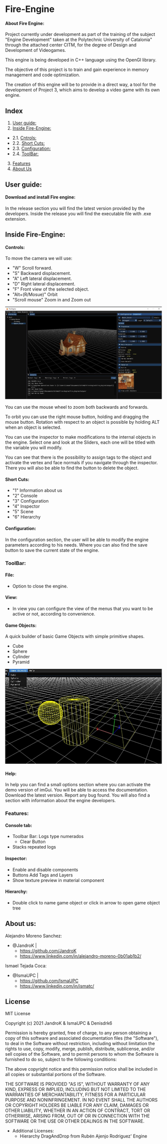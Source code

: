 # Fire-Engine
#### About Fire Engine:
Project currently under development as part of the training of the subject "Engine Development" taken at the Polytechnic University of Catalonia" through the attached center CITM, for the degree of Design and Development of Videogames.


This engine is being developed in C++ language using the OpenGl library.

The objective of this project is to train and gain experience in memory management and code optimization.

The creation of this engine will be to provide in a direct way, a tool for the development of Project 3, which aims to develop a video game with its own engine. 


## Index
 1. [User guide:](#id.Guide)
 2. [Inside Fire-Engine:](#id.Inside)
 + 2.1. [Cntrols:](#id.Controls)
 + 2.2. [Short Cuts:](#id.Shorts)
 + 2.3. [Configuration:](id.Conf)
 + 2.4. [ToolBar:](id.ToolBar)
 3. [Features](id.Features)
 4. [About Us](id.AboutUs)

## User guide:<a name="id.Guide">

#### Download and install Fire engine:

In the release section you will find the latest version provided by the developers. 
Inside the release you will find the executable file with .exe extension.

## Inside Fire-Engine:<a name="id.Inside">

#### Controls:<a name="id.Controls">

To move the camera we will use:
+ "W" Scroll forward.
+ "S" Backward displacement.
+ "A" Left lateral displacement.
+ "D" Right lateral displacement.
+ "F" Front view of the selected object.
+ "Alt+(R/Mosue)" Orbit 
+ "Scroll mouse" Zoom in and Zoom out

 ![Image](Fire_Engine/Output/Assets/Screenshoots/game_object.jpg)
 
You can use the mouse wheel to zoom both backwards and forwards.

To orbit you can use the right mouse button, holding and dragging the mouse button. 
Rotation with respect to an object is possible by holding ALT when an object is selected. 

You can use the inspector to make modifications to the internal objects in the engine. Select one and look at the Sliders, each one will be titled with the variable you will modify. 

You can see that there is the possibility to assign tags to the object and activate the vertex and face normals if you navigate through the inspector. There you will also be able to find the button to delete the object.

#### Short Cuts:<a name="id.Shorts">
+ "1" Information about us
+ "2" Console 
+ "3" Configuration 
+ "4" Inspector
+ "5" Scene
+ "6" Hierarchy

#### Configuration:<a name="id.Conf">

In the configuration section, the user will be able to modify the engine parameters according to his needs. Where you can also find the save button to save the current state of the engine. 

### ToolBar:<a name="id.ToolBar">

#### File: 
- Option to close the engine.

#### View:
- In view you can configure the view of the menus that you want to be active or not, according to convenience. 

#### Game Objects:
A quick builder of basic Game Objects with simple primitive shapes.
- Cube
- Sphere
- Cylinder
- Pyramid

 ![Image](Fire_Engine/Output/Assets/Screenshoots/primitives.jpg)
 
#### Help: 
In help you can find a small options section where you can activate the demo version of imGui.
You will be able to access the documentation.
Download the latest version.
Report any bug found.
You will also find a section with information about the engine developers. 

  
### Features:<a name="id.Features">
#### Console tab:
- Toolbar Bar: Logs  type numerados
   - Clear Button
- Stacks repeated logs

#### Inspector:
- Enable and disable components
- Buttons Add Tags and Layers
- Show texture preview in material component 

#### Hierarchy:
- Double click to name game object or click in arrow to open game object tree 

## About us:<a name="id.AboutUs">

Alejandro Moreno Sanchez:
- @JandroK  | 
  - https://github.com/JandroK 
  - https://www.linkedin.com/in/alejandro-moreno-0b01ab1b2/

Ismael Tejada Coca:
- @IsmaUPC  | 
  - https://github.com/IsmaUPC 
  - https://www.linkedin.com/in/ismatc/

## License

MIT License

Copyright (c) 2021 JandroK & IsmaUPC & Denisdrk6

Permission is hereby granted, free of charge, to any person obtaining a copy
of this software and associated documentation files (the "Software"), to deal
in the Software without restriction, including without limitation the rights
to use, copy, modify, merge, publish, distribute, sublicense, and/or sell
copies of the Software, and to permit persons to whom the Software is
furnished to do so, subject to the following conditions:

The above copyright notice and this permission notice shall be included in all
copies or substantial portions of the Software.

THE SOFTWARE IS PROVIDED "AS IS", WITHOUT WARRANTY OF ANY KIND, EXPRESS OR
IMPLIED, INCLUDING BUT NOT LIMITED TO THE WARRANTIES OF MERCHANTABILITY,
FITNESS FOR A PARTICULAR PURPOSE AND NONINFRINGEMENT. IN NO EVENT SHALL THE
AUTHORS OR COPYRIGHT HOLDERS BE LIABLE FOR ANY CLAIM, DAMAGES OR OTHER
LIABILITY, WHETHER IN AN ACTION OF CONTRACT, TORT OR OTHERWISE, ARISING FROM,
OUT OF OR IN CONNECTION WITH THE SOFTWARE OR THE USE OR OTHER DEALINGS IN THE
SOFTWARE.

- Additional Licenses:
  - Hierarchy DragAndDrop from Rubén Ajenjo Rodriguez' Engine